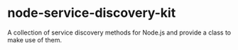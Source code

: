 # node-service-discovery-kit
A collection of service discovery methods for Node.js and provide a class to make use of them.
